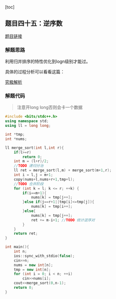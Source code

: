 [toc]

## 题目四十五：逆序数

[题目链接](https://ac.nowcoder.com/acm/contest/26908/1045)

### 解题思路

利用归并排序的特性优化到logn级别才能过。

具体的过程分析可以看看这篇：

[究极解析](https://leetcode-cn.com/problems/shu-zu-zhong-de-ni-xu-dui-lcof/solution/jian-zhi-offer-51-shu-zu-zhong-de-ni-xu-pvn2h/)

### 解题代码

> 注意开long long否则会卡一个数据

```cpp
#include <bits/stdc++.h>
using namespace std;
using ll = long long;

int *tmp;
int *nums;

ll merge_sort(int l,int r){
    if(l>=r)
        return 0;
    int m = (l+r)/2;
    //TODO 递归分治
    ll ret = merge_sort(l,m) + merge_sort(m+1,r);
    int i = l,j = m+1;
    copy(nums+l,nums+r+1,tmp+l);
    //TODO 合并阶段
    for (int k = l; k <= r; ++k) {
        if(i==m+1){
            nums[k] = tmp[j++];
        }else if(j==r+1||tmp[i]<=tmp[j]){
            nums[k] = tmp[i++];
        }else{
            nums[k] = tmp[j++];
            ret += m-i+1; //TODO 统计逆序对
        }
    }
    return ret;
}

int main(){
    int n;
    ios::sync_with_stdio(false);
    cin>>n;
    nums = new int[n];
    tmp = new int[n];
    for (int i = 0; i < n; ++i)
        cin>>nums[i];
    cout<<merge_sort(0,n-1);
    return 0;
}
```